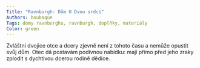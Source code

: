 ```yaml
---
Title: "Ravnburgh: Dům U Dvou srdcí"
Authors: boubaque
Tags: domy ravnburghu, ravnburgh, doplňky, materiály
Color: green
---
```

Zvláštní dvojice otce a dcery zjevně není z tohoto času a nemůže opustit svůj dům. Otec dá postavám podivnou nabídku: mají přímo před jeho zraky zplodit s dychtivou dcerou rodině dědice.
